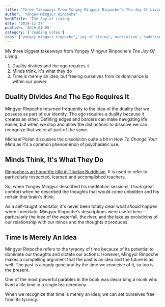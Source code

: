 ```yaml
---
title: "Three Takeaways From Yongey Mingyur Rinpoche's The Joy Of Living"
author: 'Yongey Mingyur Rinpoche'
bookTitle: 'The Joy of Living'
date: '2019-12-27'
publish: '2020-01-09'
category: ['reading notes']
tags: ['yongey mingyur rinpoche','joy of living','meditation','buddhism']
---
```


My three biggest takeaways from Yongey Mingyur Rinpoche's _The Joy Of Living_:

1. Duality divides and the ego requires it
2. Minds think, it's what they do
3. Time is merely an idea, but freeing ourselves from its dominance is within our power

## Duality Divides And The Ego Requires It

Mingyur Rinpoche returned frequently to the idea of the duality that we possess as part of our identity. The ego requires a duality because it creates an other. Defining edges and borders can make navigating life easier, but when we stop and allow the distinctions to dissolve we can recognize that we're all part of the same.

Michael Pollan discusses the dissolution quite a bit in _How To Change Your Mind_ as it's a common phenomenon of psychadelic use.

## Minds Think, It's What They Do

[Rinpoche is an honorific title in Tibetan Buddhism](https://en.wikipedia.org/wiki/Rinpoche). It is used to refer to particularly respected, learned and accomplished teachers.

So, when Yongey Mingyur described his meditation sessions, I took great comfort when he described the thoughts that would come unbidden and his refrain that brain's think.

As a self-taught meditator, it's never been totally clear what _should_ happen when I meditate. Mingyur Rinpoche's descriptions were useful here - particularly the idea of the waterfall, the river, and the lake as evolutioins of our relationship with our minds and the thoughts it produces.

## Time Is Merely An Idea

Mingyur Rinpoche refers to the tyranny of time because of its potential to dominate our thoughts and dictate our actions. However, Mingyur Rinpoche makes a compelling argument that the past is an idea and the future is as well. The past is already gone and by the time we conceive of it, so too is the present.

One of the most powerful parables in the book was describing a monk who lived a life time in a single tea ceremony.

When we recognize that time is merely an idea, we can set ourselves free from its tyranny.